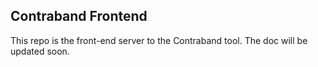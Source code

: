 ## Contraband Frontend

This repo is the front-end server to the Contraband tool. The doc will be updated soon.
